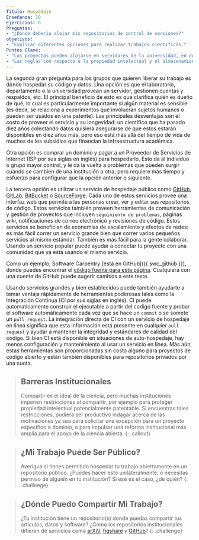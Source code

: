 ```yaml
---
Titulo: Hospedaje
Enseñanza: 10
Ejercicios: 0
Preguntas:
- "¿Dónde debería alojar mis repositorios de control de versiones?"
objetivos:
- "Explicar diferentes opciones para realizar trabajos científicos."
Puntos Clave:
- "Los proyectos pueden alojarse en servidores de la universidad, en dominios personales o públicas."
- "Las reglas con respecto a la propiedad intelectual y el almacenamiento de información confidencial se aplican sin importar dónde se alojan el código y los datos."
---
```


La segunda gran pregunta para los grupos que quieren liberar su trabajo es dónde
hospedar su código y datos. Una opción es que el laboratorio, departamento o la
universidad provean un servidor, gestionen cuentas y respaldos, etc. El principal
beneficio de esto es que clarifica quién es dueño de qué, lo cual es particularmente
importante si algún material es sensible (es decir, se relaciona a experimentos
que involucran sujetos humanos o pueden ser usados en una patente). Las principales
desventajas son el costo de proveer el servicio y su longevidad: un científico
que ha pasado diez años colectando datos quisiera asegurarse de que estos estarán
disponibles en diez años más, pero eso está más allá del tiempo de vida de muchos 
de los subsidios que financian la infraestructura académica.

Otra opción es comprar un dominio y pagar a un Proveedor de Servicios de Internet
(ISP por sus siglas en inglés) para hospedarlo. Esto da al individuo o grupo mayor
control, y le da la vuelta a problemas que pueden surgir cuando se cambien de una 
institución a otra, pero requiere más tiempo y esfuerzo para configurar que la
opción anterior o siguiente.

La tercera opción es utilizar un servicio de hospedaje público como
[GitHub](http://github.com), [GitLab](http://gitlab.com),
[BitBucket](http://bitbucket.org) o [SourceForge](http://sourceforge.net).
Cada uno de estos servicios provee una interfaz web que permite a las personas
crear, ver y editar sus repositorios de código. Estos servicios también proveen 
herramientas de comunicación y gestión de proyectos que incluyen `seguimiento de problemas`,
páginas wiki, notificaciones de correo electrónico y revisiones de código. Estos
servicios se benefician de economías de escalamiento y efectos de redes: es más
fácil correr un servicio grande bien que correr varios pequeños servicios al
mismo estándar. También es más fácil para la gente colaborar. Usando un servicio 
popular puede ayudar a conectar tu proyecto con una comunidad que ya está usando el
mismo servicio.

Como un ejemplo, Software Carpentry [está en 
GitHub]({{ swc_github }}), donde puedes encontrar el [código fuente para esta
página]({{page.root}}/_episodes/13-hosting.md).
Cualquiera con una cuenta de GitHub puede sugerir cambios a este texto.

Usando servicios grandes y bien establecidos puede también ayudarte a tomar
ventaja rápidamente de herramientas poderosas tales como la Integración 
Continua (CI por sus siglas en inglés). CI puede automaticamente construir el ejecutable a partir del codigo fuente  y probar el 
software automáticamente cada vez que se hace un `commit` o se somete un 
`pull request`. La integración directa de CI con un servicio de hospedaje en 
línea significa que esta información está presente en cualquier `pull request`
y ayudar a mantener la integridad y estándares de calidad del código. Si bien
CI está disponible en situaciones de auto-hospedaje, hay menos configuración y
mantenimiento al usar un servicio en línea. Más aún, estas herramientas son 
proporcionadas sin costo alguno para proyectos de código abierto y están también
disponibles para repositorios privados por una cuota.

> ## Barreras Institucionales
>
> Compartir es el ideal de la ciencia,
> pero muchas instituciones imponen restricciones al compartir,
> por ejemplo para proteger propiedad intelectual potencialmente patentable.
> Si encuentras tales restricciones,
> pudiera ser productivo indagar acerca de las motivaciones
> ya sea para solicitar una excepción para un proyecto específico o dominio,
> o para impulsar una reforma institucional más amplia para el apoyo de la ciencia abierta.
{: .callout}

> ## ¿Mi Trabajo Puede Ser Público?
>
> Averigua si tienes permitido hospedar tu trabajo abiertamente en un repositorio público.
> ¿Puedes hacer esto unilateralmente,
> o necesitas permiso de alguien en tu institución?
> Si ese es el caso, ¿de quién?
{: .challenge}

> ## ¿Dónde Puedo Compartir Mi Trabajo?
>
> ¿Tu institución tiene un repositorio(s) donde puedas compartir tus 
> artículos, datos y software? ¿Cómo los repositorios institucionales
> difieren de servicios como [arXiV](http://arxiv.org/), [figshare](http://figshare.com/) y [GitHub](http://github.com/)?
{: .challenge}
